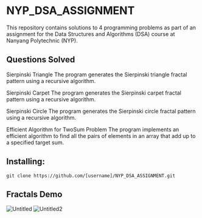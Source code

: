 # NYP_DSA_ASSIGNMENT

This repository contains solutions to 4 programming problems as part of an assignment for the Data Structures and Algorithms (DSA) course at Nanyang Polytechnic (NYP).

## Questions Solved
  Sierpinski Triangle
    The program generates the Sierpinski triangle fractal pattern using a recursive algorithm.
  
  Sierpinski Carpet
    The program generates the Sierpinski carpet fractal pattern using a recursive algorithm.
  
  Sierpinski Circle
    The program generates the Sierpinski circle fractal pattern using a recursive algorithm.
    
  Efficient Algorithm for TwoSum Problem
    The program implements an efficient algorithm to find all the pairs of elements in an array that add up to a specified target sum.
    
    
## Installing: 
   ```
   git clone https://github.com/[username]/NYP_DSA_ASSIGNMENT.git
   ```
   
## Fractals Demo
![Untitled](https://user-images.githubusercontent.com/56480632/215968260-13f67a24-27d2-4988-844b-bd1a61a6b16a.gif)
![Untitled2](https://user-images.githubusercontent.com/56480632/215968459-696d52e3-4219-4f4d-bc31-e920200af341.gif)
